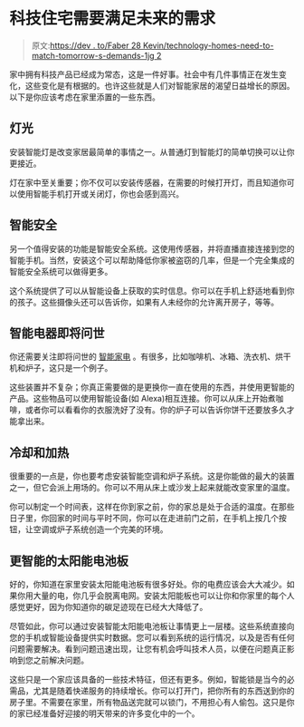 # 科技住宅需要满足未来的需求

> 原文:[https://dev . to/Faber 28 Kevin/technology-homes-need-to-match-tomorrow-s-demands-1jg 2](https://dev.to/faber28kevin/technology-homes-need-to-meet-tomorrow-s-demands-1jg2)

家中拥有科技产品已经成为常态，这是一件好事。社会中有几件事情正在发生变化，这些变化是有根据的。也许这些就是人们对智能家居的渴望[](https://time.com/5634791/smart-homes-future/)日益增长的原因。以下是你应该考虑在家里添置的一些东西。

## 灯光

安装智能灯是改变家居最简单的事情之一。从普通灯到智能灯的简单切换可以让你更接近[](https://www.vivint.com/packages/home-automation)。

灯在家中至关重要；你不仅可以安装传感器，在需要的时候打开灯，而且知道你可以使用智能手机打开或关闭灯，你也会感到高兴。

## 智能安全

另一个值得安装的功能是智能安全系统。这使用传感器，并将直播直接连接到您的智能手机。当然，安装这个可以帮助降低你家被[](https://www.businessinsider.com/home-security-is-number-one-driver-of-smart-home-adoption-2016-4)盗窃的几率，但是一个完全集成的智能安全系统可以做得更多。

这个系统提供了可以从智能设备上获取的实时信息。你可以在手机上舒适地看到你的孩子。这些摄像头还可以告诉你，如果有人未经你的允许离开房子，等等。

## 智能电器即将问世

你还需要关注即将问世的 [智能家电](https://www.ibc.org/consume/smart-and-connected-the-future-of-home-technology-/2571.article) 。有很多，比如咖啡机、冰箱、洗衣机、烘干机和炉子，这只是一个例子。

这些装置并不复杂；你真正需要做的是更换你一直在使用的东西，并使用更智能的产品。这些物品可以使用智能设备(如 Alexa)相互连接。你可以从床上开始煮咖啡，或者你可以看看你的衣服洗好了没有。你的炉子可以告诉你饼干还要放多久才能拿出来。

## 冷却和加热

很重要的一点是，你也要考虑安装智能空调和炉子系统。这是你能做的最大的装置之一，但它会派上用场的。你可以不用从床上或沙发上起来就能改变家里的温度。

你可以制定一个时间表，这样在你到家之前，你的家总是处于合适的温度。在那些日子里，你回家的时间与平时不同，你可以在走进前门之前，在手机上按几个按钮，让空调或炉子系统创造一个完美的环境。

## 更智能的太阳能电池板

好的，你知道在家里安装太阳能电池板有很多好处。你的电费应该会大大减少。如果你用大量的电，你几乎会脱离电网。安装太阳能板也可以让你和你家里的每个人感觉更好，因为你知道你的碳足迹现在已经大大降低了。

尽管如此，你可以通过安装智能太阳能电池板让事情更上一层楼。这些系统直接向您的手机或智能设备提供实时数据。您可以看到系统的运行情况，以及是否有任何问题需要解决。看到问题迅速出现，让您有机会呼叫技术人员，以便在问题真正影响到您之前解决问题。

这些只是一个家应该具备的一些技术特征，但还有更多。例如，智能锁是当今的必需品，尤其是随着快递服务的持续增长。你可以打开门，把你所有的东西送到你的房子里。不需要在家里，所有物品送完就可以锁门，不用担心有人偷包。这只是你的家已经准备好迎接的明天带来的许多变化中的一个。